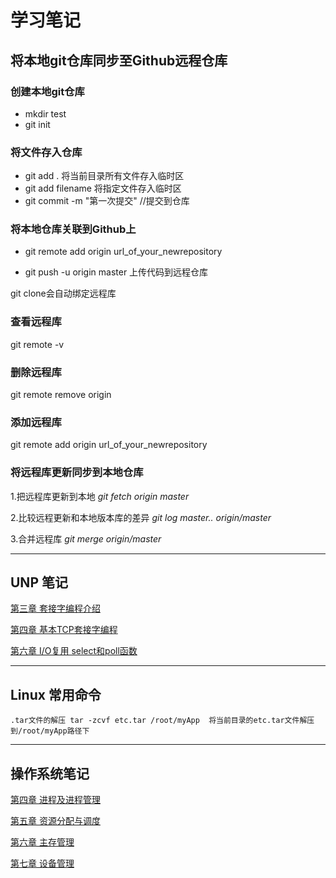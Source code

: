 # 学习笔记
## 将本地git仓库同步至Github远程仓库
### 创建本地git仓库
+ mkdir test
+ git init 
### 将文件存入仓库
+ git add .  将当前目录所有文件存入临时区
+ git add filename  将指定文件存入临时区
+ git commit -m "第一次提交"    //提交到仓库
### 将本地仓库关联到Github上
+ git remote add origin url_of_your_newrepository

+ git push -u origin master  上传代码到远程仓库

git clone会自动绑定远程库
### 查看远程库
git remote -v

### 删除远程库
git remote remove origin

### 添加远程库
git remote add  origin url_of_your_newrepository

### 将远程库更新同步到本地仓库
1.把远程库更新到本地 *git fetch origin master*

2.比较远程更新和本地版本库的差异 *git log master.. origin/master*

3.合并远程库 *git merge origin/master*
___
## UNP 笔记

[第三章 套接字编程介绍](Node/c3.md)

[第四章 基本TCP套接字编程](Node/c4.md)

[第六章 I/O复用 select和poll函数](Node/c6.md)


___
## Linux 常用命令
    .tar文件的解压 tar -zcvf etc.tar /root/myApp  将当前目录的etc.tar文件解压到/root/myApp路径下


___ 
## 操作系统笔记
[第四章 进程及进程管理](Node/systemC4.md)

[第五章 资源分配与调度](Node/systemC5.md)

[第六章 主存管理](Node/systemC6.md)

[第七章 设备管理](Node/systemC7.md)
